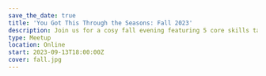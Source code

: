 ```yaml
---
save_the_date: true
title: 'You Got This Through the Seasons: Fall 2023'
description: Join us for a cosy fall evening featuring 5 core skills talks.
type: Meetup
location: Online
start: 2023-09-13T18:00:00Z
cover: fall.jpg
---
```

